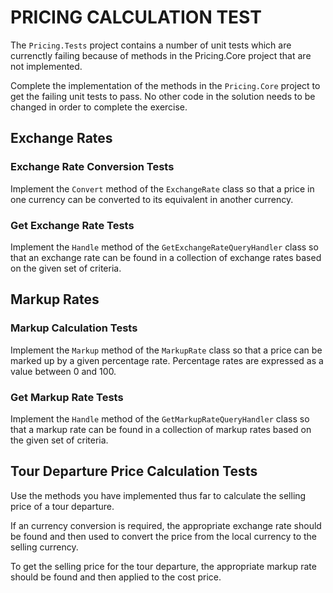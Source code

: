 PRICING CALCULATION TEST
========================

The `Pricing.Tests` project contains a number of unit tests which are currenctly failing because of methods in the Pricing.Core project that are not implemented.  

Complete the implementation of the methods in the `Pricing.Core` project to get the failing unit tests to pass.  No other code in the solution needs to be changed in order to complete the exercise.

Exchange Rates
--------------

### Exchange Rate Conversion Tests
Implement the `Convert` method of the `ExchangeRate` class so that a price in one currency can be converted to its equivalent in another currency.

### Get Exchange Rate Tests
Implement the `Handle` method of the `GetExchangeRateQueryHandler` class so that an exchange rate can be found in a collection of exchange rates based on the given set of criteria.

Markup Rates
------------

### Markup Calculation Tests
Implement the `Markup` method of the `MarkupRate` class so that a price can be marked up by a given percentage rate.  Percentage rates are expressed as a value between 0 and 100.

### Get Markup Rate Tests
Implement the `Handle` method of the `GetMarkupRateQueryHandler` class so that a markup rate can be found in a collection of markup rates based on the given set of criteria.

Tour Departure Price Calculation Tests
--------------------------------------

Use the methods you have implemented thus far to calculate the selling price of a tour departure.

If an currency conversion is required, the appropriate exchange rate should be found and then used to convert the price from the local currency to the selling currency.

To get the selling price for the tour departure, the appropriate markup rate should be found and then applied to the cost price.
